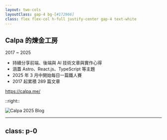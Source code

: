 ```yaml
---
layout: two-cols
layoutClass: gap-4 bg-[#172966]
class: flex flex-col h-full justify-center gap-4 text-white
---
```


## Calpa 的煉金工房

2017 ~ 2025

- 持續分享前端、後端與 AI 技術文章與實作心得
- 涵蓋 Astro、React.js、TypeScript 等主題
- 2025 年 3 月中開始每日一篇鐵人賽
- 2017 起累積 289 篇文章

https://calpa.me/

::right::

![Calpa 2025 Blog](https://assets.calpa.me/calpa-2025-blog.avif)

---
class: p-0
---

<ArticleList />
